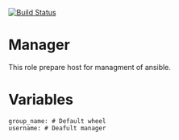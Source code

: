 [![Build Status](https://travis-ci.org/tutunak/manager.svg?branch=master)](https://travis-ci.org/tutunak/manager)

Manager
=======

This role prepare host for managment of ansible.

Variables
========

    group_name: # Default wheel
    username: # Deafult manager
